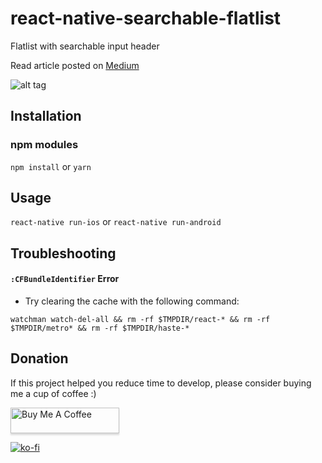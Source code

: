# react-native-searchable-flatlist

Flatlist with searchable input header

Read article posted on [Medium](https://medium.com/@vikrantnegi/how-to-build-a-react-native-flatlist-with-realtime-searching-ability-81ad100f6699)

![alt tag](./assets/flatlist.gif)

## Installation

### npm modules

`npm install`
or
`yarn`

## Usage

`react-native run-ios`
or
`react-native run-android`

## Troubleshooting

#### `:CFBundleIdentifier` Error

- Try clearing the cache with the following command:

```
watchman watch-del-all && rm -rf $TMPDIR/react-* && rm -rf $TMPDIR/metro* && rm -rf $TMPDIR/haste-*
```

## Donation

If this project helped you reduce time to develop, please consider buying me a cup of coffee :)

<a href="https://www.buymeacoffee.com/vikrantnegi" target="_blank"><img src="https://www.buymeacoffee.com/assets/img/custom_images/orange_img.png" alt="Buy Me A Coffee" style="height: 41px !important;width: 174px !important;box-shadow: 0px 3px 2px 0px rgba(190, 190, 190, 0.5) !important;-webkit-box-shadow: 0px 3px 2px 0px rgba(190, 190, 190, 0.5) !important;" ></a>

[![ko-fi](https://www.ko-fi.com/img/githubbutton_sm.svg)](https://ko-fi.com/E1E6Z0JL)

